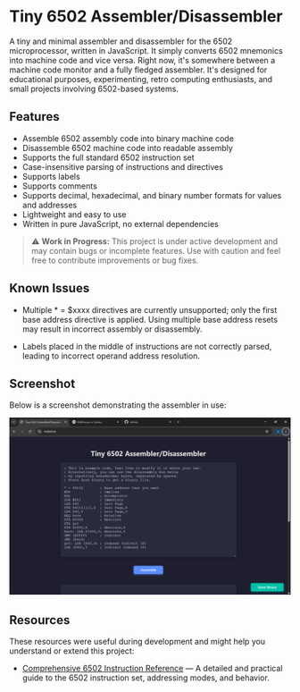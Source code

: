 # Tiny 6502 Assembler/Disassembler

A tiny and minimal assembler and disassembler for the 6502 microprocessor, written in JavaScript.
It simply converts 6502 mnemonics into machine code and vice versa.
Right now, it's somewhere between a machine code monitor and a fully fledged assembler.
It's designed for educational purposes, experimenting, retro computing enthusiasts, and small projects involving 6502-based systems.
 
## Features

- Assemble 6502 assembly code into binary machine code
- Disassemble 6502 machine code into readable assembly
- Supports the full standard 6502 instruction set
- Case-insensitive parsing of instructions and directives
- Supports labels
- Supports comments
- Supports decimal, hexadecimal, and binary number formats for values and addresses
- Lightweight and easy to use
- Written in pure JavaScript, no external dependencies

> ⚠️ **Work in Progress:** This project is under active development and may contain bugs or incomplete features. Use with caution and feel free to contribute improvements or bug fixes.

## Known Issues

- Multiple * = $xxxx directives are currently unsupported; only the first base address directive is applied. Using multiple base address resets may result in incorrect assembly or disassembly.

- Labels placed in the middle of instructions are not correctly parsed, leading to incorrect operand address resolution.

## Screenshot

Below is a screenshot demonstrating the assembler in use:

![6502 Assembler Screenshot](images/Screenshot.png)

## Resources

These resources were useful during development and might help you understand or extend this project:

- [Comprehensive 6502 Instruction Reference](https://www.pagetable.com/c64ref/6502/) — A detailed and practical guide to the 6502 instruction set, addressing modes, and behavior.
